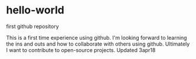 # hello-world
first github repository

This is a first time experience using github. I'm looking forward to learning the ins and outs and how to collaborate with others using github. Ultimately I want to contribute to open-source projects. Updated 3apr18
